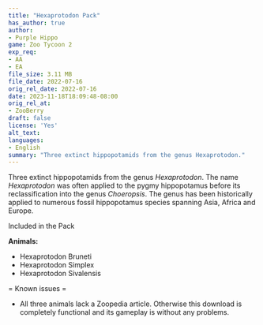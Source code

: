 ```yaml
---
title: "Hexaprotodon Pack"
has_author: true
author: 
- Purple Hippo
game: Zoo Tycoon 2
exp_req:
- AA
- EA
file_size: 3.11 MB
file_date: 2022-07-16
orig_rel_date: 2022-07-16
date: 2023-11-18T18:09:48-08:00
orig_rel_at: 
- ZooBerry
draft: false
license: 'Yes'
alt_text: 
languages:
- English
summary: "Three extinct hippopotamids from the genus Hexaprotodon."
---
```

Three extinct hippopotamids from the genus *Hexaprotodon*. The name *Hexaprotodon* was often applied to the pygmy hippopotamus before its reclassification into the genus *Choeropsis*. The genus has been historically applied to numerous fossil hippopotamus species spanning Asia, Africa and Europe.

 Included in the Pack 

**Animals:**
- Hexaprotodon Bruneti
- Hexaprotodon Simplex
- Hexaprotodon Sivalensis

= Known issues =

- All three animals lack a Zoopedia article. Otherwise this download is completely functional and its gameplay is without any problems.